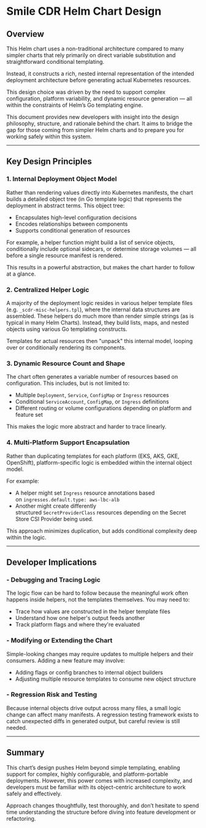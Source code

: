 # Smile CDR Helm Chart Design

## Overview

This Helm chart uses a non-traditional architecture compared to many simpler charts that rely primarily on direct variable substitution and straightforward conditional templating.

Instead, it constructs a rich, nested internal representation of the intended deployment architecture before generating actual Kubernetes resources.

This design choice was driven by the need to support complex configuration, platform variability, and dynamic resource generation — all within the constraints of Helm’s Go templating engine.

This document provides new developers with insight into the design philosophy, structure, and rationale behind the chart. It aims to bridge the gap for those coming from simpler Helm charts and to prepare you for working safely within this system.

---

## Key Design Principles

### 1. **Internal Deployment Object Model**

Rather than rendering values directly into Kubernetes manifests, the chart builds a detailed object tree (in Go template logic) that represents the deployment in abstract terms. This object tree:

- Encapsulates high-level configuration decisions
- Encodes relationships between components
- Supports conditional generation of resources

For example, a helper function might build a list of service objects, conditionally include optional sidecars, or determine storage volumes — all before a single resource manifest is rendered.

This results in a powerful abstraction, but makes the chart harder to follow at a glance.

### 2. **Centralized Helper Logic**

A majority of the deployment logic resides in various helper template files (e.g. `_scdr-misc-helpers.tpl`), where the internal data structures are assembled. These helpers do much more than render simple strings (as is typical in many Helm Charts). Instead, they build lists, maps, and nested objects using various Go templating constructs.

Templates for actual resources then "unpack" this internal model, looping over or conditionally rendering its components.

### 3. **Dynamic Resource Count and Shape**

The chart often generates a variable number of resources based on configuration. This includes, but is not limited to:

- Multiple `Deployment`, `Service`, `ConfigMap` or `Ingress` resources
- Conditional `ServiceAccount`, `ConfigMap`, or `Ingress` definitions
- Different routing or volume configurations depending on platform and feature set

This makes the logic more abstract and harder to trace linearly.

### 4. **Multi-Platform Support Encapsulation**

Rather than duplicating templates for each platform (EKS, AKS, GKE, OpenShift), platform-specific logic is embedded within the internal object model.

For example:

- A helper might set `Ingress` resource annotations based on `ingresses.default.type: aws-lbc-alb` 
- Another might create differently structured `SecretProviderClass` resources depending on the Secret Store CSI Provider being used.

This approach minimizes duplication, but adds conditional complexity deep within the logic.

---

## Developer Implications

### - **Debugging and Tracing Logic**

The logic flow can be hard to follow because the meaningful work often happens inside helpers, not the templates themselves. You may need to:

- Trace how values are constructed in the helper template files
- Understand how one helper's output feeds another
- Track platform flags and where they're evaluated

### - **Modifying or Extending the Chart**

Simple-looking changes may require updates to multiple helpers and their consumers. Adding a new feature may involve:

- Adding flags or config branches to internal object builders
- Adjusting multiple resource templates to consume new object structure

### - **Regression Risk and Testing**

Because internal objects drive output across many files, a small logic change can affect many manifests. A regression testing framework exists to catch unexpected diffs in generated output, but careful review is still needed.

---

## Summary

This chart’s design pushes Helm beyond simple templating, enabling support for complex, highly configurable, and platform-portable deployments. However, this power comes with increased complexity, and developers must be familiar with its object-centric architecture to work safely and effectively.

Approach changes thoughtfully, test thoroughly, and don’t hesitate to spend time understanding the structure before diving into feature development or refactoring.
